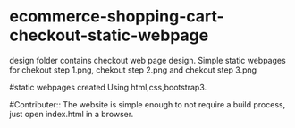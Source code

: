 # ecommerce-shopping-cart-checkout-static-webpage
 design folder contains checkout web page design.
 Simple static webpages for chekout step 1.png, chekout step 2.png and chekout step 3.png
  
#static webpages created Using html,css,bootstrap3.

#Contributer::
 The website is simple enough to not require a build process, just open index.html in a browser.

